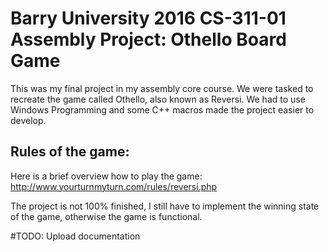 # Barry University 2016 CS-311-01 Assembly Project: Othello Board Game

This was my final project in my assembly core course. We were tasked to recreate the game called Othello, also known as Reversi. 
We had to use Windows Programming and some C++ macros made the project easier to develop. 

## Rules of the game:
Here is a brief overview how to play the game:
http://www.yourturnmyturn.com/rules/reversi.php


The project is not 100% finished, I still have to implement the winning state of the game, otherwise the game is functional.

#TODO: 
Upload documentation
